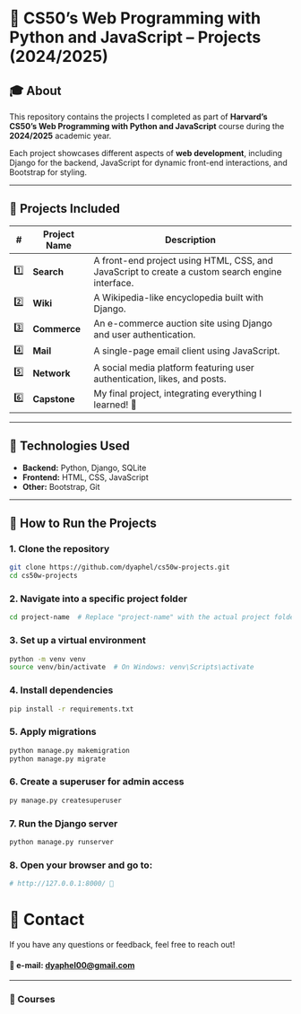 # 📌 CS50’s Web Programming with Python and JavaScript – Projects (2024/2025)

## 🎓 About  
This repository contains the projects I completed as part of **Harvard’s CS50’s Web Programming with Python and JavaScript** course during the **2024/2025** academic year.  

Each project showcases different aspects of **web development**, including Django for the backend, JavaScript for dynamic front-end interactions, and Bootstrap for styling.

---

## 📁 Projects Included  
| # | Project Name | Description |  
|---|-------------|-------------|  
| 1️⃣ | **Search** | A front-end project using HTML, CSS, and JavaScript to create a custom search engine interface. |  
| 2️⃣ | **Wiki** | A Wikipedia-like encyclopedia built with Django. |  
| 3️⃣ | **Commerce** | An e-commerce auction site using Django and user authentication. |  
| 4️⃣ | **Mail** | A single-page email client using JavaScript. |  
| 5️⃣ | **Network** | A social media platform featuring user authentication, likes, and posts. |  
| 6️⃣ | **Capstone** | My final project, integrating everything I learned! 🎯 |  

---

## 🚀 Technologies Used  
- **Backend:** Python, Django, SQLite  
- **Frontend:** HTML, CSS, JavaScript  
- **Other:** Bootstrap, Git  

---

## 📜 How to Run the Projects  

### 1. Clone the repository 
``` bash
git clone https://github.com/dyaphel/cs50w-projects.git  
cd cs50w-projects  
```
### 2. Navigate into a specific project folder
```bash
cd project-name  # Replace "project-name" with the actual project folder  
```
### 3. Set up a virtual environment
```bash 
python -m venv venv  
source venv/bin/activate  # On Windows: venv\Scripts\activate  
```
### 4. Install dependencies
```bash
pip install -r requirements.txt  
```
### 5. Apply migrations
```bash
python manage.py makemigration  
python manage.py migrate  
```
### 6. Create a superuser for admin access
```bash 
py manage.py createsuperuser
```
### 7. Run the Django server
```bash
python manage.py runserver  
```
### 8. Open your browser and go to:
```bash
# http://127.0.0.1:8000/ 🚀
```
# 📩 Contact  
If you have any questions or feedback, feel free to reach out!
#### 📩 e-mail: dyaphel00@gmail.com  

<hr style="border: 0.4px margin: 1em 0;">

### 📖 Courses

